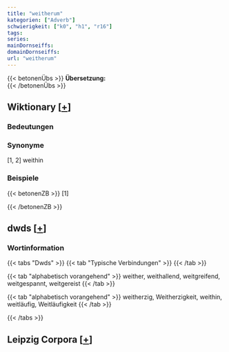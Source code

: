 ```yaml
---
title: "weitherum"
kategorien: ["Adverb"]
schwierigkeit: ["k0", "h1", "r16"]
tags:
series:
mainDornseiffs:
domainDornseiffs:
url: "weitherum"
---
```


{{< betonenÜbs >}}
**Übersetzung:**  
{{< /betonenÜbs >}}

## Wiktionary [[+](https://de.wiktionary.org/wiki/weitherum)]

### Bedeutungen

### Synonyme
[1, 2] weithin  

### Beispiele
{{< betonenZB >}}
[1]  

{{< /betonenZB >}}


## dwds [[+](https://www.dwds.de/wb/weitherum)]

### Wortinformation
{{< tabs "Dwds" >}}
{{< tab "Typische Verbindungen" >}}
{{< /tab >}}

{{< tab "alphabetisch vorangehend" >}}
weither, weithallend, weitgreifend, weitgespannt, weitgereist
{{< /tab >}}

{{< tab "alphabetisch vorangehend" >}}
weitherzig, Weitherzigkeit, weithin, weitläufig, Weitläufigkeit
{{< /tab >}}

{{< /tabs >}}

## Leipzig Corpora [[+](https://corpora.uni-leipzig.de/en/res?word=weitherum&corpusId=deu_newscrawl-public_2018)]

